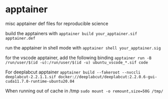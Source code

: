 # apptainer
misc apptainer def files for reproducible science

build the apptainers with 
`apptainer build your_apptainer.sif apptainer.def`

run the apptainer in shell mode with
`apptainer shell your_apptainer.sig`

for the vscode apptainer, add the following binding
`apptainer run -B /run/user/$(id -u):/run/user/$(id -u) ubuntu_vscode_*.sif code`

For deeplabcut apptainer
`apptainer build --fakeroot --nvccli deeplabcut-2.2.1.1.sif docker://deeplabcut/deeplabcut:2.2.0.6-gui-cuda11.7.0-runtime-ubuntu20.04`


When running out of cache in /tmp
`sudo mount -o remount,size=50G /tmp/ `